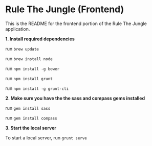 Rule The Jungle (Frontend)
=========

This is the README for the frontend portion of the Rule The Jungle application.

**1. Install required dependencies**

run `brew update`

run `brew install node`

run `npm install -g bower`

run `npm install grunt`

run `npm install -g grunt-cli `

**2. Make sure you have the the sass and compass gems installed**

run `gem install sass`

run `gem install compass`

**3. Start the local server**

To start a local server, run `grunt serve`
